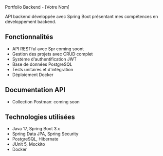  Portfolio Backend - [Votre Nom]

API backend développée avec Spring Boot présentant mes compétences en développement backend.

## Fonctionnalités
- API RESTful avec Spr coming soont
- Gestion des projets avec CRUD complet
- Système d'authentification JWT
- Base de données PostgreSQL
- Tests unitaires et d'intégration
- Déploiement Docker

## Documentation API

- Collection Postman: coming soon

## Technologies utilisées
- Java 17, Spring Boot 3.x
- Spring Data JPA, Spring Security
- PostgreSQL, Hibernate
- JUnit 5, Mockito
- Docker 
